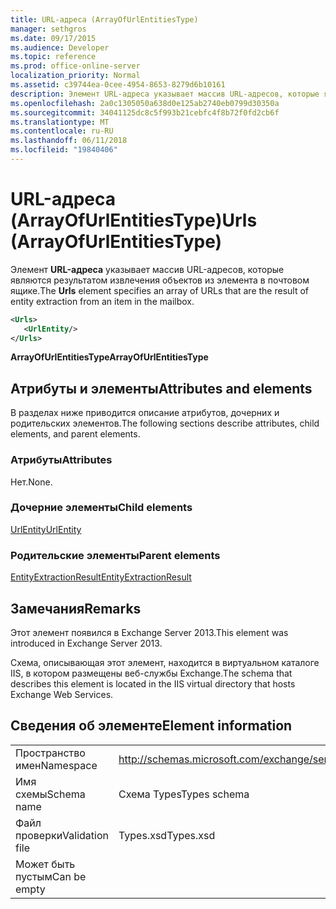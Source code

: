 ```yaml
---
title: URL-адреса (ArrayOfUrlEntitiesType)
manager: sethgros
ms.date: 09/17/2015
ms.audience: Developer
ms.topic: reference
ms.prod: office-online-server
localization_priority: Normal
ms.assetid: c39744ea-0cee-4954-8653-8279d6b10161
description: Элемент URL-адреса указывает массив URL-адресов, которые являются результатом извлечения объектов из элемента в почтовом ящике.
ms.openlocfilehash: 2a0c1305050a638d0e125ab2740eb0799d30350a
ms.sourcegitcommit: 34041125dc8c5f993b21cebfc4f8b72f0fd2cb6f
ms.translationtype: MT
ms.contentlocale: ru-RU
ms.lasthandoff: 06/11/2018
ms.locfileid: "19840406"
---
```

# <a name="urls-arrayofurlentitiestype"></a><span data-ttu-id="4a16d-103">URL-адреса (ArrayOfUrlEntitiesType)</span><span class="sxs-lookup"><span data-stu-id="4a16d-103">Urls (ArrayOfUrlEntitiesType)</span></span>

<span data-ttu-id="4a16d-104">Элемент **URL-адреса** указывает массив URL-адресов, которые являются результатом извлечения объектов из элемента в почтовом ящике.</span><span class="sxs-lookup"><span data-stu-id="4a16d-104">The **Urls** element specifies an array of URLs that are the result of entity extraction from an item in the mailbox.</span></span> 
  
```XML
<Urls>
   <UrlEntity/>
</Urls>
```

 <span data-ttu-id="4a16d-105">**ArrayOfUrlEntitiesType**</span><span class="sxs-lookup"><span data-stu-id="4a16d-105">**ArrayOfUrlEntitiesType**</span></span>
## <a name="attributes-and-elements"></a><span data-ttu-id="4a16d-106">Атрибуты и элементы</span><span class="sxs-lookup"><span data-stu-id="4a16d-106">Attributes and elements</span></span>

<span data-ttu-id="4a16d-107">В разделах ниже приводится описание атрибутов, дочерних и родительских элементов.</span><span class="sxs-lookup"><span data-stu-id="4a16d-107">The following sections describe attributes, child elements, and parent elements.</span></span>
  
### <a name="attributes"></a><span data-ttu-id="4a16d-108">Атрибуты</span><span class="sxs-lookup"><span data-stu-id="4a16d-108">Attributes</span></span>

<span data-ttu-id="4a16d-109">Нет.</span><span class="sxs-lookup"><span data-stu-id="4a16d-109">None.</span></span>
  
### <a name="child-elements"></a><span data-ttu-id="4a16d-110">Дочерние элементы</span><span class="sxs-lookup"><span data-stu-id="4a16d-110">Child elements</span></span>

[<span data-ttu-id="4a16d-111">UrlEntity</span><span class="sxs-lookup"><span data-stu-id="4a16d-111">UrlEntity</span></span>](urlentity.md)
  
### <a name="parent-elements"></a><span data-ttu-id="4a16d-112">Родительские элементы</span><span class="sxs-lookup"><span data-stu-id="4a16d-112">Parent elements</span></span>

[<span data-ttu-id="4a16d-113">EntityExtractionResult</span><span class="sxs-lookup"><span data-stu-id="4a16d-113">EntityExtractionResult</span></span>](entityextractionresult.md)
  
## <a name="remarks"></a><span data-ttu-id="4a16d-114">Замечания</span><span class="sxs-lookup"><span data-stu-id="4a16d-114">Remarks</span></span>

<span data-ttu-id="4a16d-115">Этот элемент появился в Exchange Server 2013.</span><span class="sxs-lookup"><span data-stu-id="4a16d-115">This element was introduced in Exchange Server 2013.</span></span>
  
<span data-ttu-id="4a16d-116">Схема, описывающая этот элемент, находится в виртуальном каталоге IIS, в котором размещены веб-службы Exchange.</span><span class="sxs-lookup"><span data-stu-id="4a16d-116">The schema that describes this element is located in the IIS virtual directory that hosts Exchange Web Services.</span></span>
  
## <a name="element-information"></a><span data-ttu-id="4a16d-117">Сведения об элементе</span><span class="sxs-lookup"><span data-stu-id="4a16d-117">Element information</span></span>

|||
|:-----|:-----|
|<span data-ttu-id="4a16d-118">Пространство имен</span><span class="sxs-lookup"><span data-stu-id="4a16d-118">Namespace</span></span>  <br/> |http://schemas.microsoft.com/exchange/services/2006/types  <br/> |
|<span data-ttu-id="4a16d-119">Имя схемы</span><span class="sxs-lookup"><span data-stu-id="4a16d-119">Schema name</span></span>  <br/> |<span data-ttu-id="4a16d-120">Схема Types</span><span class="sxs-lookup"><span data-stu-id="4a16d-120">Types schema</span></span>  <br/> |
|<span data-ttu-id="4a16d-121">Файл проверки</span><span class="sxs-lookup"><span data-stu-id="4a16d-121">Validation file</span></span>  <br/> |<span data-ttu-id="4a16d-122">Types.xsd</span><span class="sxs-lookup"><span data-stu-id="4a16d-122">Types.xsd</span></span>  <br/> |
|<span data-ttu-id="4a16d-123">Может быть пустым</span><span class="sxs-lookup"><span data-stu-id="4a16d-123">Can be empty</span></span>  <br/> ||
   

